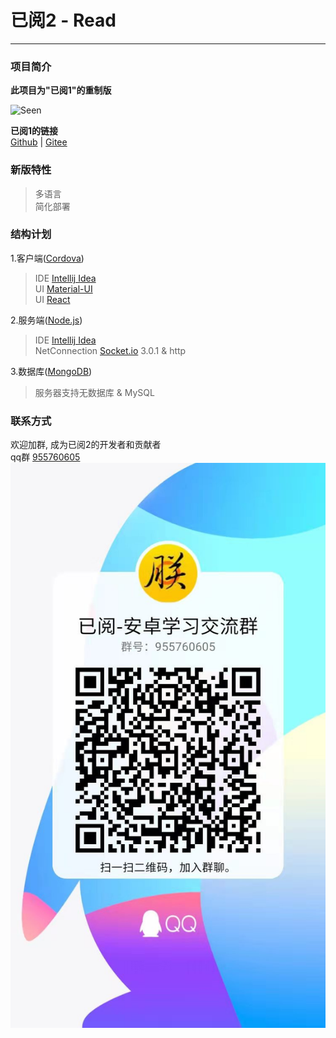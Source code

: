 # 已阅2 - Read  
---  
### 项目简介  
**此项目为"已阅1"的重制版**  
  
![Seen](https://github.com/Qiming-Liu/Seen/raw/master/Client/Seen%20V1.0.4%20(Include%20IM)/Seen/app/src/main/res/mipmap-xxhdpi/ic_launcher.png "已阅1")  

**已阅1的链接**  
[Github](https://github.com/Qiming-Liu/Seen) | [Gitee](https://gitee.com/pross/seen)  
  
### 新版特性  
>多语言  
简化部署  

### 结构计划  

1.客户端([Cordova](http://cordova.axuer.com/))  
>IDE [Intellij Idea](https://www.jetbrains.com/idea/)  
UI [Material-UI](https://material-ui.com/zh/getting-started/usage/)  
UI [React](https://react.docschina.org/)  

2.服务端([Node.js](http://nodejs.cn/))  
>IDE [Intellij Idea](https://www.jetbrains.com/idea/)  
NetConnection [Socket.io](http://www.shuaihuajun.com/article/1504749640971/) 3.0.1 & http  

3.数据库([MongoDB](https://www.runoob.com/mongodb/mongodb-tutorial.html))  
>服务器支持无数据库 & MySQL  

### 联系方式  
欢迎加群, 成为已阅2的开发者和贡献者  
qq群 [955760605](https://qm.qq.com/cgi-bin/qm/qr?k=mX_hztIyLuHRwao88xKscsAihTT-v72U&jump_from=webapi)  
![二维码](https://github.com/Qiming-Liu/Read/raw/master/Resources/qqqun.jpg)  

